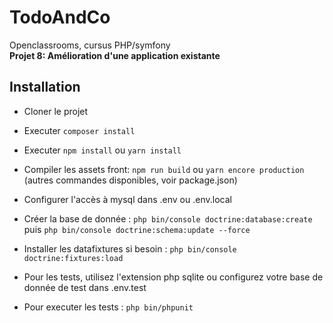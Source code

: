 # TodoAndCo
Openclassrooms, cursus PHP/symfony  
**Projet 8: Amélioration d'une application existante**

## Installation
- Cloner le projet
- Executer `composer install`
- Executer `npm install` ou `yarn install`
- Compiler les assets front: `npm run build` ou `yarn encore production`  
  (autres commandes disponibles, voir package.json)
  
- Configurer l'accès à mysql dans .env ou .env.local
- Créer la base de donnée : `php bin/console doctrine:database:create`  
  puis `php bin/console doctrine:schema:update --force`
- Installer les datafixtures si besoin : `php bin/console doctrine:fixtures:load`
  

- Pour les tests, utilisez l'extension php sqlite ou configurez votre base de donnée de test dans .env.test
- Pour executer les tests : `php bin/phpunit`
